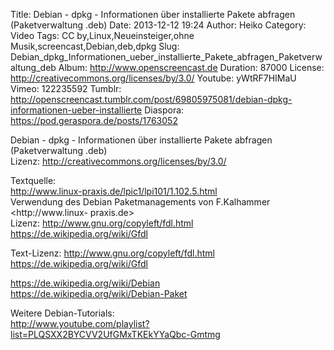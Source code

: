 Title: Debian - dpkg - Informationen über installierte Pakete abfragen (Paketverwaltung .deb)
Date: 2013-12-12 19:24
Author: Heiko
Category: Video
Tags: CC by,Linux,Neueinsteiger,ohne Musik,screencast,Debian,deb,dpkg
Slug: Debian_dpkg_Informationen_ueber_installierte_Pakete_abfragen_Paketverwaltung_deb
Album: http://www.openscreencast.de
Duration: 87000
License: http://creativecommons.org/licenses/by/3.0/
Youtube: yWtRF7HIMaU
Vimeo: 122235592
Tumblr: http://openscreencast.tumblr.com/post/69805975081/debian-dpkg-informationen-ueber-installierte
Diaspora: https://pod.geraspora.de/posts/1763052

Debian - dpkg - Informationen über installierte Pakete abfragen
(Paketverwaltung .deb)  
Lizenz: <http://creativecommons.org/licenses/by/3.0/>  
  
Textquelle:  
<http://www.linux-praxis.de/lpic1/lpi101/1.102.5.html>  
Verwendung des Debian Paketmanagements von F.Kalhammer <http://www.linux-
praxis.de>  
Lizenz: <http://www.gnu.org/copyleft/fdl.html>
<https://de.wikipedia.org/wiki/Gfdl>  
  
Text-Lizenz: <http://www.gnu.org/copyleft/fdl.html>
<https://de.wikipedia.org/wiki/Gfdl>  
  
<https://de.wikipedia.org/wiki/Debian>  
<https://de.wikipedia.org/wiki/Debian-Paket>  
  
Weitere Debian-Tutorials:  
<http://www.youtube.com/playlist?list=PLQSXX2BYCVV2UfGMxTKEkYYaQbc-Gmtmg>

